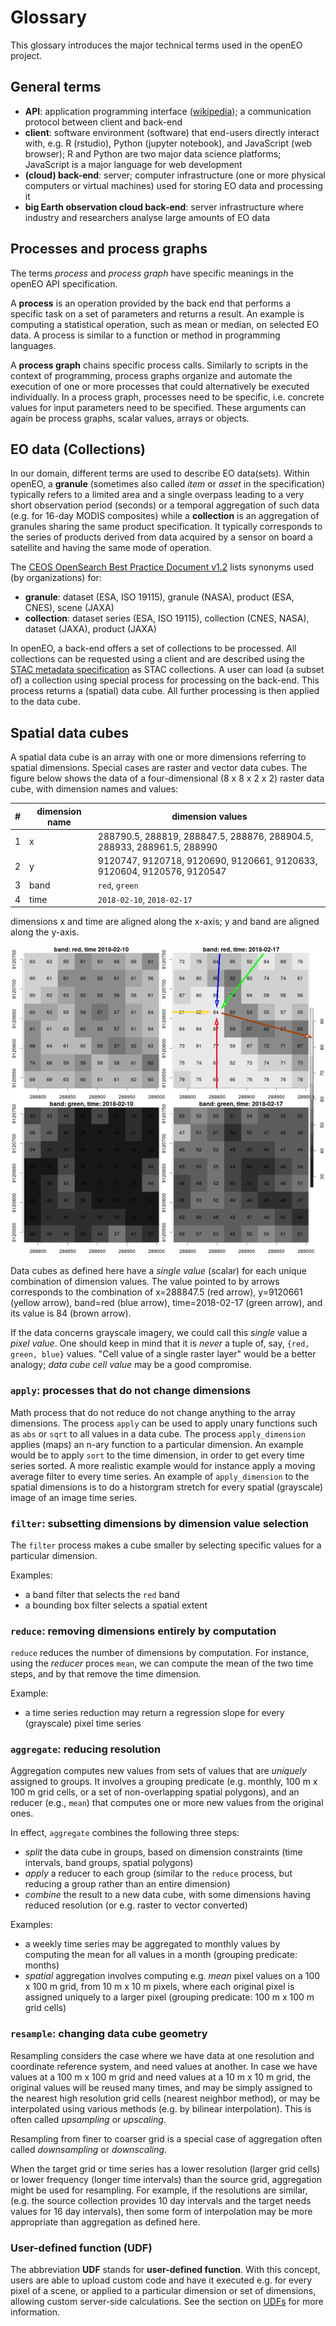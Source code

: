 # Glossary

This glossary introduces the major technical terms used in the openEO project.

## General terms

- **API**: application programming interface ([wikipedia](https://en.wikipedia.org/wiki/Application_programming_interface)); a communication protocol between client and back-end
- **client**: software environment (software) that end-users directly interact with, e.g. R (rstudio), Python (jupyter notebook), and JavaScript (web browser); R and Python are two major data science platforms; JavaScript is a major language for web development
- **(cloud) back-end**: server; computer infrastructure (one or more physical computers or virtual machines) used for storing EO data and processing it
- **big Earth observation cloud back-end**: server infrastructure where industry and researchers analyse large amounts of EO data

## Processes and process graphs

The terms _process_ and _process graph_ have specific meanings in the openEO API specification.

A **process** is an operation provided by the back end that performs a specific task on a set of parameters and returns a result. An example is computing a statistical operation, such as mean or median, on selected EO data. A process is similar to a function or method in programming languages. 

A **process graph** chains specific process calls. Similarly to scripts in the context of programming, process graphs organize and automate the execution of one or more processes that could alternatively be executed individually. In a process graph, processes need to be specific, i.e. concrete values for input parameters need to be specified. These arguments can again be process graphs, scalar values, arrays or objects.

## EO data (Collections)

In our domain, different terms are used to describe EO data(sets). Within openEO, a **granule** (sometimes also called *item* or *asset* in the specification) typically refers to a limited area and a single overpass leading to a very short observation period (seconds) or a temporal aggregation of such data (e.g. for 16-day MODIS composites) while a **collection** is an aggregation of granules sharing the same product specification. It typically corresponds to the series of products derived from data acquired by a sensor on board a satellite and having the same mode of operation.

The [CEOS OpenSearch Best Practice Document v1.2](http://ceos.org/ourwork/workinggroups/wgiss/access/opensearch/) lists synonyms used (by organizations) for:

- **granule**: dataset (ESA, ISO 19115), granule (NASA), product (ESA, CNES), scene (JAXA)
- **collection**: dataset series (ESA, ISO 19115), collection (CNES, NASA), dataset (JAXA), product (JAXA)

In openEO, a back-end offers a set of collections to be processed. All collections can be requested using a client and are described using the [STAC metadata specification](https://github.com/radiantearth/stac-spec) as STAC collections. A user can load (a subset of) a collection using special process for processing on the back-end. This process returns a (spatial) data cube. All further processing is then applied to the data cube.

## Spatial data cubes

A spatial data cube is an array with one or more dimensions
referring to spatial dimensions. Special cases are raster and vector data cubes.
The figure below shows the data of
a four-dimensional (8 x 8 x 2 x 2) raster data cube, with dimension names
and values:

| #| dimension name | dimension values                     |
|--|----------------|--------------------------------------|
| 1| x              | 288790.5, 288819, 288847.5, 288876, 288904.5, 288933, 288961.5, 288990 |
| 2| y              | 9120747, 9120718, 9120690, 9120661, 9120633, 9120604, 9120576, 9120547 |
| 3| band           | `red`, `green` |
| 4| time           | `2018-02-10`, `2018-02-17` |

dimensions x and time are aligned along the x-axis; y and band are aligned along the y-axis.

![Data cube example](img/datacube-example.png)

Data cubes as defined here have a _single value_ (scalar) for each
unique combination of dimension values.  The value pointed to by
arrows corresponds to the combination of x=288847.5 (red arrow),
y=9120661 (yellow arrow), band=red (blue arrow), time=2018-02-17 (green arrow),
and its value is 84 (brown arrow).

If the data concerns grayscale imagery, we could call this _single_
value a _pixel value_. One should keep in mind that it is _never_
a tuple of, say, `{red, green, blue}` values.  "Cell value of a
single raster layer" would be a better analogy; _data cube cell
value_ may be a good compromise.

### `apply`: processes that do not change dimensions

Math process that do not reduce do not change anything to the array
dimensions. The process `apply` can be used to apply unary functions
such as `abs` or `sqrt` to all values in a data cube. The process
`apply_dimension` applies (maps) an n-ary function to a particular
dimension. An example would be to apply `sort` to the time dimension,
in order to get every time series sorted. A more realistic example
would for instance apply a moving average filter to every time
series. An example of `apply_dimension` to the spatial dimensions
is to do a historgram stretch for every spatial (grayscale) image
of an image time series.

### `filter`: subsetting dimensions by dimension value selection

The `filter` process makes a cube smaller by selecting specific
values for a particular dimension. 

Examples: 

- a band filter that selects the `red` band
- a bounding box filter selects a spatial extent

### `reduce`: removing dimensions entirely by computation

`reduce` reduces the number of dimensions by computation. For
instance, using the _reducer_ proces `mean`, we can compute the
mean of the two time steps, and by that remove the time dimension.

Example:

- a time series reduction may return a regression slope for every (grayscale) pixel time series

### `aggregate`: reducing resolution

Aggregation computes new values from sets of values that are _uniquely_ assigned to groups. It involves a grouping predicate (e.g. monthly, 100 m x 100 m grid cells, or a set of non-overlapping spatial polygons), and an reducer (e.g., `mean`) that computes one or more new values from the original ones.

In effect, `aggregate` combines the following three steps:

- _split_ the data cube in groups, based on dimension constraints (time intervals, band groups, spatial polygons)
- _apply_ a reducer to each group (similar to the `reduce` process, but reducing a group rather than an entire dimension)
- _combine_ the result to a new data cube, with some dimensions having reduced resolution (or e.g. raster to vector converted)

Examples:

- a weekly time series may be aggregated to monthly values by computing the mean for all values in a month (grouping predicate: months)
- _spatial_ aggregation involves computing e.g. _mean_ pixel values on a 100 x 100 m grid, from 10 m x 10 m pixels, where each original pixel is assigned uniquely to a larger pixel (grouping predicate: 100 m x 100 m grid cells)

### `resample`: changing data cube geometry

Resampling considers the case where we have data at one resolution and coordinate reference system, and need values at another. In case we have values at a 100 m x 100 m grid and need values at a 10 m x 10 m grid, the original values will be reused many times, and may be simply assigned to the nearest high resolution grid cells (nearest neighbor method), or may be interpolated using various methods (e.g. by bilinear interpolation). This is often called _upsampling_ or _upscaling_. 

Resampling from finer to coarser grid is a special case of aggregation often called _downsampling_ or _downscaling_.

When the target grid or time series has a lower resolution (larger grid cells) or lower frequency (longer time intervals) than the source grid, aggregation might be used for resampling. For example, if the resolutions are similar, (e.g. the source collection provides 10 day intervals and the target needs values for 16 day intervals), then some form of interpolation may be more appropriate than aggregation as defined here.

### User-defined function (UDF)

The abbreviation **UDF** stands for **user-defined function**. With this concept, users are able to upload custom code and have it executed e.g. for every pixel of a scene, or applied to a particular dimension or set of dimensions, allowing custom server-side calculations. See the section on [UDFs](udfs.md) for more information.